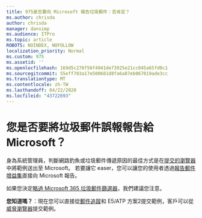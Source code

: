 ```yaml
---
title: 975是否要向 Microsoft 報告垃圾郵件：否肯定？
ms.author: chrisda
author: chrisda
manager: dansimp
ms.audience: ITPro
ms.topic: article
ROBOTS: NOINDEX, NOFOLLOW
localization_priority: Normal
ms.custom: 975
ms.assetid: ''
ms.openlocfilehash: 169d5c276f56f4941de73925e21cc045a65fd0c1
ms.sourcegitcommit: 55eff703a17e500681d8fa6a87eb067019ade3cc
ms.translationtype: MT
ms.contentlocale: zh-TW
ms.lasthandoff: 04/22/2020
ms.locfileid: "43722693"
---
```

# <a name="would-you-like-to-report-a-spam-false-positive-to-microsoft"></a>您是否要將垃圾郵件誤報報告給 Microsoft？

身為系統管理員，判斷網路釣魚或垃圾郵件傳遞原因的最佳方式是在[提交的瀏覽器](https://protection.office.com/reportsubmission)中將範例送出至 Microsoft。 若要讓它 easer，您可以讓您的使用者透過[報告郵件增益集](https://appsource.microsoft.com/product/office/WA104381180?src=office&tab=Overview)直接向 Microsoft 報告。

如果您決定[略過 Microsoft 365 垃圾郵件篩選器](https://docs.microsoft.com/exchange/troubleshoot/antispam/cautions-against-bypassing-spam-filters)，我們建議您注意。

**您知道嗎？**：現在您可以直接從[郵件追蹤](https://protection.office.com/messagetrace)和 E5/ATP 方案2提交範例，客戶可以從[威脅瀏覽器](https://docs.microsoft.com/microsoft-365/security/office-365-security/threat-explorer)提交範例。
